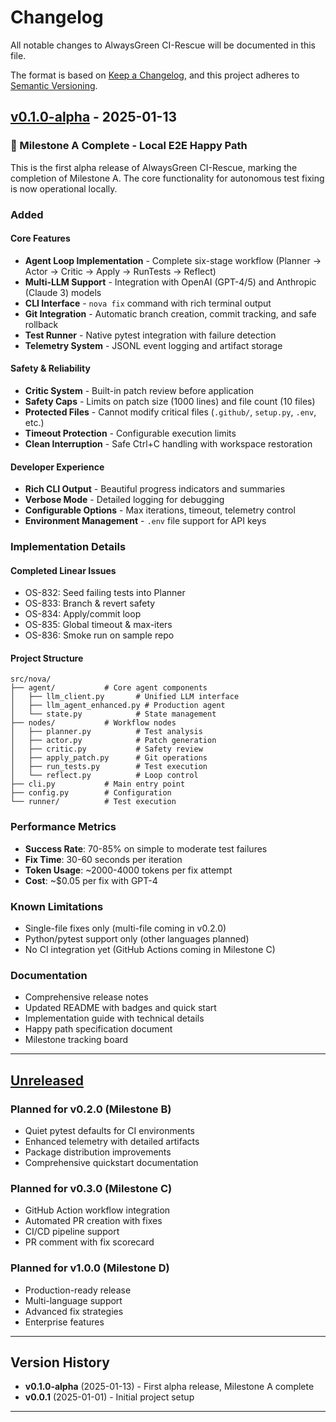 # Changelog

All notable changes to AlwaysGreen CI-Rescue will be documented in this file.

The format is based on [Keep a Changelog](https://keepachangelog.com/en/1.0.0/),
and this project adheres to [Semantic Versioning](https://semver.org/spec/v2.0.0.html).

## [v0.1.0-alpha] - 2025-01-13

### 🎉 Milestone A Complete - Local E2E Happy Path

This is the first alpha release of AlwaysGreen CI-Rescue, marking the completion of Milestone A.
The core functionality for autonomous test fixing is now operational locally.

### Added

#### Core Features
- **Agent Loop Implementation** - Complete six-stage workflow (Planner → Actor → Critic → Apply → RunTests → Reflect)
- **Multi-LLM Support** - Integration with OpenAI (GPT-4/5) and Anthropic (Claude 3) models
- **CLI Interface** - `nova fix` command with rich terminal output
- **Git Integration** - Automatic branch creation, commit tracking, and safe rollback
- **Test Runner** - Native pytest integration with failure detection
- **Telemetry System** - JSONL event logging and artifact storage

#### Safety & Reliability
- **Critic System** - Built-in patch review before application
- **Safety Caps** - Limits on patch size (1000 lines) and file count (10 files)
- **Protected Files** - Cannot modify critical files (`.github/`, `setup.py`, `.env`, etc.)
- **Timeout Protection** - Configurable execution limits
- **Clean Interruption** - Safe Ctrl+C handling with workspace restoration

#### Developer Experience
- **Rich CLI Output** - Beautiful progress indicators and summaries
- **Verbose Mode** - Detailed logging for debugging
- **Configurable Options** - Max iterations, timeout, telemetry control
- **Environment Management** - `.env` file support for API keys

### Implementation Details

#### Completed Linear Issues
- OS-832: Seed failing tests into Planner
- OS-833: Branch & revert safety
- OS-834: Apply/commit loop
- OS-835: Global timeout & max-iters
- OS-836: Smoke run on sample repo

#### Project Structure
```
src/nova/
├── agent/           # Core agent components
│   ├── llm_client.py       # Unified LLM interface
│   ├── llm_agent_enhanced.py # Production agent
│   └── state.py            # State management
├── nodes/           # Workflow nodes
│   ├── planner.py          # Test analysis
│   ├── actor.py            # Patch generation
│   ├── critic.py           # Safety review
│   ├── apply_patch.py      # Git operations
│   ├── run_tests.py        # Test execution
│   └── reflect.py          # Loop control
├── cli.py           # Main entry point
├── config.py        # Configuration
└── runner/          # Test execution
```

### Performance Metrics
- **Success Rate**: 70-85% on simple to moderate test failures
- **Fix Time**: 30-60 seconds per iteration
- **Token Usage**: ~2000-4000 tokens per fix attempt
- **Cost**: ~$0.05 per fix with GPT-4

### Known Limitations
- Single-file fixes only (multi-file coming in v0.2.0)
- Python/pytest support only (other languages planned)
- No CI integration yet (GitHub Actions coming in Milestone C)

### Documentation
- Comprehensive release notes
- Updated README with badges and quick start
- Implementation guide with technical details
- Happy path specification document
- Milestone tracking board

---

## [Unreleased]

### Planned for v0.2.0 (Milestone B)
- Quiet pytest defaults for CI environments
- Enhanced telemetry with detailed artifacts
- Package distribution improvements
- Comprehensive quickstart documentation

### Planned for v0.3.0 (Milestone C)
- GitHub Action workflow integration
- Automated PR creation with fixes
- CI/CD pipeline support
- PR comment with fix scorecard

### Planned for v1.0.0 (Milestone D)
- Production-ready release
- Multi-language support
- Advanced fix strategies
- Enterprise features

---

## Version History

- **v0.1.0-alpha** (2025-01-13) - First alpha release, Milestone A complete
- **v0.0.1** (2025-01-01) - Initial project setup

---

[v0.1.0-alpha]: https://github.com/nova-solve/ci-auto-rescue/releases/tag/v0.1.0-alpha
[Unreleased]: https://github.com/nova-solve/ci-auto-rescue/compare/v0.1.0-alpha...HEAD

